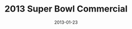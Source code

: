 ---
layout: media
category: media
title: "2013 Super Bowl Commercial"
date: 2013-01-23
description: "2013 Super Bowl"
tag: 
 - super-bowl
yt-embed-url: "//www.youtube.com/embed/Y4SEJ-9fgfQ"
video: "http://s3.amazonaws.com/crossroads-media/other-media/video/2013%20Super%20Bowl%20Commercial.mp4"
video-poster: "http://s3.amazonaws.com/crossroads-media/images/super bowl still.jpg"
---